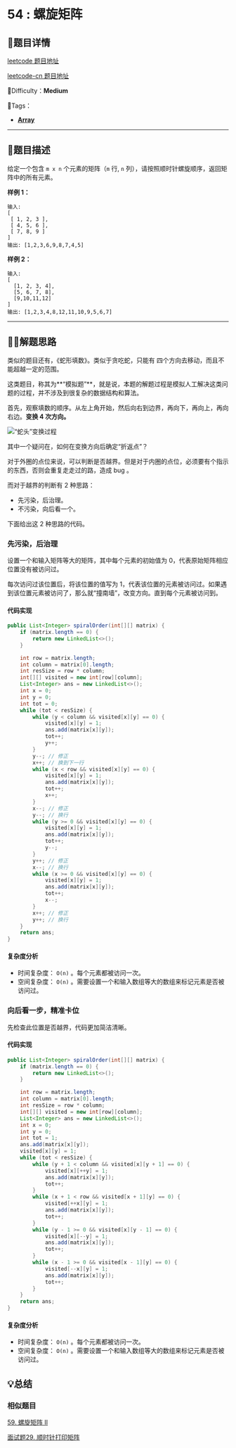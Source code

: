 # 54 : 螺旋矩阵

## 📌题目详情

[leetcode 题目地址](https://leetcode.com/problems/spiral-matrix/)

[leetcode-cn 题目地址](https://leetcode-cn.com/problems/spiral-matrix/)

📗Difficulty：**Medium**	

🎯Tags：

+ **[Array](https://leetcode-cn.com/tag/array/)**



---

## 📃题目描述

给定一个包含 `m x n` 个元素的矩阵（`m` 行, `n` 列），请按照顺时针螺旋顺序，返回矩阵中的所有元素。

**样例 1：**

```
输入:
[
 [ 1, 2, 3 ],
 [ 4, 5, 6 ],
 [ 7, 8, 9 ]
]
输出: [1,2,3,6,9,8,7,4,5]
```



**样例 2：**

```
输入:
[
  [1, 2, 3, 4],
  [5, 6, 7, 8],
  [9,10,11,12]
]
输出: [1,2,3,4,8,12,11,10,9,5,6,7]
```



****

## 🏹🎯解题思路


类似的题目还有，《蛇形填数》。类似于贪吃蛇，只能有 四个方向去移动，而且不能超越一定的范围。

这类题目，称其为**“模拟题”**，就是说，本题的解题过程是模拟人工解决这类问题的过程，并不涉及到很复杂的数据结构和算法。



首先，观察填数的顺序。从左上角开始，然后向右到边界，再向下，再向上，再向右边。**变换 4 次方向。**

![“蛇头”变换过程](https://assets.ryantech.ltd/20200605135753.jpg)

其中一个疑问在，如何在变换方向后确定“折返点”？

对于外圈的点位来说，可以判断是否越界。但是对于内圈的点位，必须要有个指示的东西，否则会重复走走过的路，造成 bug 。

而对于越界的判断有 2 种思路：

+ 先污染，后治理。
+ 不污染，向后看一个。

下面给出这  2 种思路的代码。

### 先污染，后治理


设置一个和输入矩阵等大的矩阵，其中每个元素的初始值为 0，代表原始矩阵相应位置没有被访问过。

每次访问过该位置后，将该位置的值写为 1，代表该位置的元素被访问过。如果遇到该位置元素被访问了，那么就“撞南墙”，改变方向。直到每个元素被访问到。




#### 代码实现

```java
public List<Integer> spiralOrder(int[][] matrix) {
    if (matrix.length == 0) {
        return new LinkedList<>();
    }

    int row = matrix.length;
    int column = matrix[0].length;
    int resSize = row * column;
    int[][] visited = new int[row][column];
    List<Integer> ans = new LinkedList<>();
    int x = 0;
    int y = 0;
    int tot = 0;
    while (tot < resSize) {
        while (y < column && visited[x][y] == 0) {
            visited[x][y] = 1;
            ans.add(matrix[x][y]);
            tot++;
            y++;
        }
        y--; // 修正
        x++; // 换到下一行
        while (x < row && visited[x][y] == 0) {
            visited[x][y] = 1;
            ans.add(matrix[x][y]);
            tot++;
            x++;
        }
        x--; // 修正
        y--; // 换行
        while (y >= 0 && visited[x][y] == 0) {
            visited[x][y] = 1;
            ans.add(matrix[x][y]);
            tot++;
            y--;
        }
        y++; // 修正
        x--; // 换行
        while (x >= 0 && visited[x][y] == 0) {
            visited[x][y] = 1;
            ans.add(matrix[x][y]);
            tot++;
            x--;
        }
        x++; // 修正
        y++; // 换行
    }
    return ans;
}
```



#### 复杂度分析

+ 时间复杂度： `O(n)` 。每个元素都被访问一次。
+ 空间复杂度： `O(n)` 。需要设置一个和输入数组等大的数组来标记元素是否被访问过。



### 向后看一步，精准卡位

先检查此位置是否越界，代码更加简洁清晰。



#### 代码实现

```java
public List<Integer> spiralOrder(int[][] matrix) {
    if (matrix.length == 0) {
        return new LinkedList<>();
    }

    int row = matrix.length;
    int column = matrix[0].length;
    int resSize = row * column;
    int[][] visited = new int[row][column];
    List<Integer> ans = new LinkedList<>();
    int x = 0;
    int y = 0;
    int tot = 1;
    ans.add(matrix[x][y]);
    visited[x][y] = 1;
    while (tot < resSize) {
        while (y + 1 < column && visited[x][y + 1] == 0) {
            visited[x][++y] = 1;
            ans.add(matrix[x][y]);
            tot++;
        }
        while (x + 1 < row && visited[x + 1][y] == 0) {
            visited[++x][y] = 1;
            ans.add(matrix[x][y]);
            tot++;
        }
        while (y - 1 >= 0 && visited[x][y - 1] == 0) {
            visited[x][--y] = 1;
            ans.add(matrix[x][y]);
            tot++;
        }
        while (x - 1 >= 0 && visited[x - 1][y] == 0) {
            visited[--x][y] = 1;
            ans.add(matrix[x][y]);
            tot++;
        }
    }
    return ans;
}
```



#### 复杂度分析

+ 时间复杂度： `O(n)` 。每个元素都被访问一次。
+ 空间复杂度： `O(n)` 。需要设置一个和输入数组等大的数组来标记元素是否被访问过。



## 💡总结

### 相似题目

[59. 螺旋矩阵 II](https://leetcode-cn.com/problems/spiral-matrix-ii/)

[面试题29. 顺时针打印矩阵](https://leetcode-cn.com/problems/shun-shi-zhen-da-yin-ju-zhen-lcof/)



